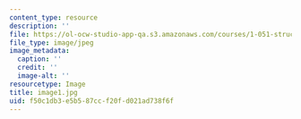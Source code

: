 ```yaml
---
content_type: resource
description: ''
file: https://ol-ocw-studio-app-qa.s3.amazonaws.com/courses/1-051-structural-engineering-design-fall-2003/f50c1db3e5b587ccf20fd021ad738f6f_image1.jpg
file_type: image/jpeg
image_metadata:
  caption: ''
  credit: ''
  image-alt: ''
resourcetype: Image
title: image1.jpg
uid: f50c1db3-e5b5-87cc-f20f-d021ad738f6f
---
```

